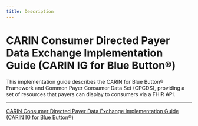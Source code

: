 ```yaml
---
title: Description
---
```


# CARIN Consumer Directed Payer Data Exchange Implementation Guide (CARIN IG for Blue Button®)

This implementation guide describes the CARIN for Blue Button® Framework and Common Payer Consumer Data Set (CPCDS), providing a set of resources that payers can display to consumers via a FHIR API.

____

[CARIN Consumer Directed Payer Data Exchange Implementation Guide (CARIN IG for Blue Button®)](http://hl7.org/fhir/us/carin-bb/index.html)